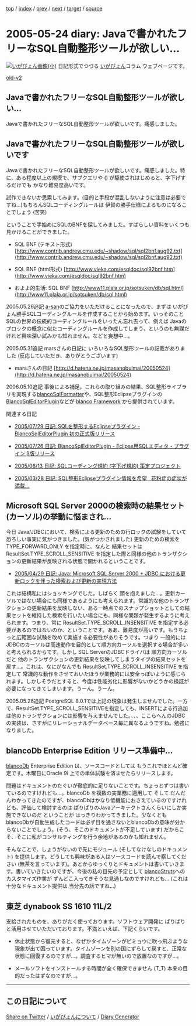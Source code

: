 [top](https://igapyon.github.io/diary/) 
 / [index](https://igapyon.github.io/diary/2005/index.html) 
 / [prev](https://igapyon.github.io/diary/2005/ig050523.html) 
 / [next](https://igapyon.github.io/diary/2005/ig050526.html) 
 / [target](https://igapyon.github.io/diary/2005/ig050524.html) 
 / [source](https://github.com/igapyon/diary/blob/gh-pages/2005/ig050524.html.src.md) 

2005-05-24 diary: Javaで書かれたフリーなSQL自動整形ツールが欲しい…
=====================================================================================================
[![いがぴょん画像(小)](https://igapyon.github.io/diary/images/iga200306s.jpg "いがぴょん")](https://igapyon.github.io/diary/memo/memoigapyon.html) 日記形式でつづる [いがぴょん](https://igapyon.github.io/diary/memo/memoigapyon.html)コラム ウェブページです。

[old-v2](ig050524-orig.html)

## Javaで書かれたフリーなSQL自動整形ツールが欲しい…

Javaで書かれたフリーなSQL自動整形ツールが欲しいです。痛感しました。


## Javaで書かれたフリーなSQL自動整形ツールが欲しいです

Javaで書かれたフリーなSQL自動整形ツールが欲しいです。痛感しました。特に、ある程度以上の規模で、サブクエリや () が駆使されはじめると、字下げするだけでも かなり難易度高いです。

試作できないか思索してみます。(目的と手段が混乱しないように注意は必要ですね…)もちろんSQLコーディングルールは 伊賀の勝手仕様によるものになることでしょう (苦笑)

ということで手始めにSQLのBNFを探してみました。すばらしい資料をいくつも見かけることができました。

* SQL BNF (テキスト形式)
  [http://www.contrib.andrew.cmu.edu/~shadow/sql/sql2bnf.aug92.txt](http://www.contrib.andrew.cmu.edu/~shadow/sql/sql2bnf.aug92.txt)
  
* SQL BNF (html形式)
  [http://www.vieka.com/esqldoc/sql92bnf.htm](http://www.vieka.com/esqldoc/sql92bnf.htm)
  
* およよ的生活: SQL BNF
  [http://www11.plala.or.jp/sotsuken/db/sql.html](http://www11.plala.or.jp/sotsuken/db/sql.html)

2005.05.26追記 [a-san](http://d.hatena.ne.jp/a-san/)のご協力をいただけることになったので、まずは いがぴょん勝手SQLコーディングルールを作成することから始めます。いっそのこと SQLの世界の伝統的コーディングルールをいったん忘れ去って、例えば
Javaのブロックの概念に似たコーディングルールを作成してしまう、というのも無謀だけれど興味深い試みかも知れません。などと妄想中…。

2005.05.31追記 marsさんの日記に いろいろなSQL整形ツールの記載がありました (反応していただき、ありがとうございます)

* marsさんの日記
  [http://d.hatena.ne.jp/masanobuimai/20050524](http://d.hatena.ne.jp/masanobuimai/20050524)

2006.05.10追記 事後による補足。これらの取り組みの結果、SQL整形ライブラリを実現する[blancoSqlFormatter](http://www.igapyon.jp/blanco/blancosqlformatter.html)や、SQL整形Eclipseプラグインの[BlancoSqlEditorPlugin](http://www.igapyon.jp/blanco/blancosqleditorplugin.html)などが [blanco Framework](http://www.igapyon.jp/blanco/blanco.ja.html) から提供されています。

関連する日記

* [2005/07/29 日記: SQLを整形するEclipseプラグイン - BlancoSqlEditorPlugin 初の正式版リリース](ig050729.html)
  
* [2005/07/26 日記: BlancoSqlEditorPlugin - Eclipse用SQLエディタ・プラグイン β版リリース](ig050726.html)
  
* [2005/06/13 日記: SQLコーディング規約 (字下げ規約) 策定プロジェクト](ig050613.html)
  
* [2005/03/28 日記: SQL整形Eclipseプラグイン情報を希望 , 花粉症の症状が満載…](ig050328.html)

## Microsoft SQL Server 2000の検索時の結果セット(カーソル)の挙動に悩まされ…

今日 Java/JDBCにおいて、検索による更新のための行ロックの試験をしていて恐ろしい事実に気がつきました。(気がつかされました) 更新のための検索を
TYPE_FORWARD_ONLY を指定時に、なんと 結果セットは ResultSet.TYPE_SCROLL_SENSITIVE を指定した際と同様の他のトランザクションの更新結果が反映される状態で開かれるということです。

* [2005/04/29 日記: Java: Microsoft SQL Server 2000 + JDBC における更新ロックを伴った検索および更新の実現方法](ig050429.html)

これは結構私にはショッキングでした。しばらく 頭を抱えました…。更新カーソルではない場合にも同様であるようにも考えられます。常識的な他のトランザクションの更新結果を反映しない、ある一時点でのスナップショットとしての結果セットを維持した検索を行いたい場合にも、同様な問題が発生するように考えられます。つまり、常に
ResultSet.TYPE_SCROLL_INSENSITIVE を指定する必要があるのではないのか、ということです。ああ、難易度が高いです。もうちょっと広範囲な試験を改めて実施する必要性がありそうです。つまり 一般的には JDBCのカーソルは高速動作を目的として順方向カーソルを選択する場合が多いと考えられるからです。しかし
SQL ServerのJDBCドライバは 順方向カーソルだと 他のトランザクションの更新結果を反映してしまうタイプの結果セットを戻す…。これは、なにがなんでも
ResultSet.TYPE_SCROLL_INSENSITIVE を指定して 常識的な動作をさせておいたほうが業務的には安全っぽいように感じられます。しかしそうだとすると、今度は性能劣化に影響がないかどうかの検証が必要になってきてしまいます。うーん。うーん。

2005.05.26追記 PostgreSQL 8.0.1では上記の現象は発生しませんでした。一方で、ResultSet.TYPE_SCROLL_SENSITIVEを指定しても、INSERTによる行追加は他のトランザクションには影響を与えませんでした。、、、ここらへんのJDBCの実装は、さすがにリレーショナルデータベース毎に異なるようですね。勉強になりました。

## blancoDb Enterprise Edition リリース準備中…

[blancoDb](http://www.igapyon.jp/blanco/blancodb.html) Enterprise Edition は、ソースコードとしては もうこれでほとんど確定です。木曜日にOracle
9i 上での単体試験を済ませたらリリースします。

問題はドキュメントのたぐいが徹底的に足りないことです。ちょっとずつは書いているのですけれども…。blancoDb を複数の実業務に適用して そして だんだんわかってきたのですが、blancoDbはかなり低機能におさえているのですけれども、評価して検討するのは ぱりぱりのJavaアーキテクトさんくらいにしか実施できないのだ ということが はっきりわかってきました。少なくとも blancoDbが自動生成したコードは必ず目を通さないとblancoDbの意味が分からないことでしょう。(そう、そこのドキュメントが不足しています) だからこそ、そこに私がコンサルティングを行う余地があるのかも知れません。

そんなことで、しょうがないので先にモジュール (そしてなけなしのドキュメント) を提供します。どうしても興味がある人はソースコードを読んで察してください
(無茶を言っています)。あとからゆっくりとドキュメントは書いていきます。書いていきたいのですが、今後の私の目先の予定として [blancoStruts](http://www.igapyon.jp/blanco/blancostruts.html)へのカスタマイズ作業が ずんどこ入ってきそうな見通しなのですけれども… (これは十分なドキュメント提供は 当分先の話ですね…)

## 東芝 dynabook SS 1610 11L/2

支給されたものを、ありがたく使っております。ソフトウェア開発に ばりばりと活用させていただいております。不満といえば、下記くらいです。

* 休止状態から復元すると、なぜかタイムゾーンがビミョウに吹っ飛ぶような現象が出て困っています。タイムゾーンを別の国にずらして戻すと、正常な状態に回復するのですが…。調査するヒマが無いので放置なのですが…。
  
* メールソフトをインストールする時間が全く確保できません (T_T) 本来の目的だったはずなのですが…。

----------------------------------------------------------------------------------------------------

## この日記について

[Share on Twitter](https://twitter.com/intent/tweet?hashtags=igapyon%2Cdiary%2C%E3%81%84%E3%81%8C%E3%81%B4%E3%82%87%E3%82%93&text=Java%E3%81%A7%E6%9B%B8%E3%81%8B%E3%82%8C%E3%81%9F%E3%83%95%E3%83%AA%E3%83%BC%E3%81%AASQL%E8%87%AA%E5%8B%95%E6%95%B4%E5%BD%A2%E3%83%84%E3%83%BC%E3%83%AB%E3%81%8C%E6%AC%B2%E3%81%97%E3%81%84%E2%80%A6&url=https%3A%2F%2Figapyon.github.io%2Fdiary%2F2005%2Fig050524.html) / [いがぴょんについて](https://igapyon.github.io/diary/memo/memoigapyon.html) / [Diary Generator](https://github.com/igapyon/igapyonv3)
